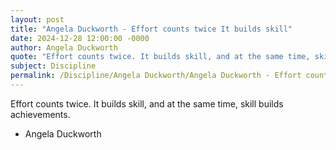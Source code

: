 ```yaml
---
layout: post
title: "Angela Duckworth - Effort counts twice It builds skill"
date: 2024-12-28 12:00:00 -0000
author: Angela Duckworth
quote: "Effort counts twice. It builds skill, and at the same time, skill builds achievements."
subject: Discipline
permalink: /Discipline/Angela Duckworth/Angela Duckworth - Effort counts twice It builds skill
---
```


Effort counts twice. It builds skill, and at the same time, skill builds achievements.

- Angela Duckworth
